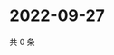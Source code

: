 # 2022-09-27

共 0 条

<!-- BEGIN WEIBO -->
<!-- 最后更新时间 Tue Sep 27 2022 18:22:40 GMT+0800 (China Standard Time) -->

<!-- END WEIBO -->
